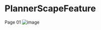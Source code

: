# PlannerScapeFeature
Page 01
![image](https://user-images.githubusercontent.com/69720999/209898651-c7d0dc5b-f334-411f-bb51-10e61124f22c.png)
